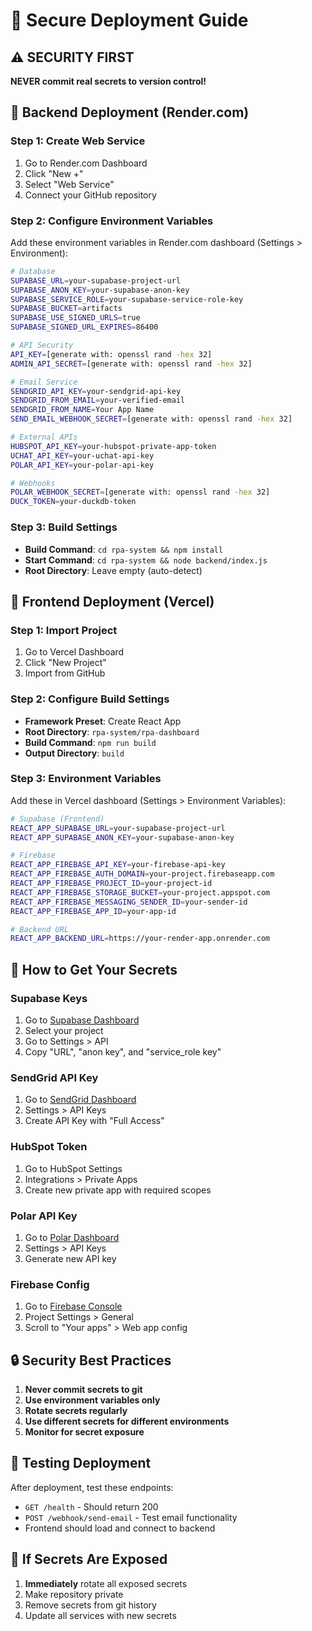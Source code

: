 # 🚀 Secure Deployment Guide

## ⚠️ SECURITY FIRST

**NEVER commit real secrets to version control!**

## 🔧 Backend Deployment (Render.com)

### Step 1: Create Web Service

1. Go to Render.com Dashboard
2. Click "New +"
3. Select "Web Service"
4. Connect your GitHub repository

### Step 2: Configure Environment Variables

Add these environment variables in Render.com dashboard (Settings > Environment):

```bash
# Database
SUPABASE_URL=your-supabase-project-url
SUPABASE_ANON_KEY=your-supabase-anon-key
SUPABASE_SERVICE_ROLE=your-supabase-service-role-key
SUPABASE_BUCKET=artifacts
SUPABASE_USE_SIGNED_URLS=true
SUPABASE_SIGNED_URL_EXPIRES=86400

# API Security
API_KEY=[generate with: openssl rand -hex 32]
ADMIN_API_SECRET=[generate with: openssl rand -hex 32]

# Email Service
SENDGRID_API_KEY=your-sendgrid-api-key
SENDGRID_FROM_EMAIL=your-verified-email
SENDGRID_FROM_NAME=Your App Name
SEND_EMAIL_WEBHOOK_SECRET=[generate with: openssl rand -hex 32]

# External APIs
HUBSPOT_API_KEY=your-hubspot-private-app-token
UCHAT_API_KEY=your-uchat-api-key
POLAR_API_KEY=your-polar-api-key

# Webhooks
POLAR_WEBHOOK_SECRET=[generate with: openssl rand -hex 32]
DUCK_TOKEN=your-duckdb-token
```

### Step 3: Build Settings

- **Build Command**: `cd rpa-system && npm install`
- **Start Command**: `cd rpa-system && node backend/index.js`
- **Root Directory**: Leave empty (auto-detect)

## 🎨 Frontend Deployment (Vercel)

### Step 1: Import Project

1. Go to Vercel Dashboard
2. Click "New Project"
3. Import from GitHub

### Step 2: Configure Build Settings

- **Framework Preset**: Create React App
- **Root Directory**: `rpa-system/rpa-dashboard`
- **Build Command**: `npm run build`
- **Output Directory**: `build`

### Step 3: Environment Variables

Add these in Vercel dashboard (Settings > Environment Variables):

```bash
# Supabase (Frontend)
REACT_APP_SUPABASE_URL=your-supabase-project-url
REACT_APP_SUPABASE_ANON_KEY=your-supabase-anon-key

# Firebase
REACT_APP_FIREBASE_API_KEY=your-firebase-api-key
REACT_APP_FIREBASE_AUTH_DOMAIN=your-project.firebaseapp.com
REACT_APP_FIREBASE_PROJECT_ID=your-project-id
REACT_APP_FIREBASE_STORAGE_BUCKET=your-project.appspot.com
REACT_APP_FIREBASE_MESSAGING_SENDER_ID=your-sender-id
REACT_APP_FIREBASE_APP_ID=your-app-id

# Backend URL
REACT_APP_BACKEND_URL=https://your-render-app.onrender.com
```

## 🔑 How to Get Your Secrets

### Supabase Keys

1. Go to [Supabase Dashboard](https://supabase.com/dashboard)
2. Select your project
3. Go to Settings > API
4. Copy "URL", "anon key", and "service_role key"

### SendGrid API Key

1. Go to [SendGrid Dashboard](https://app.sendgrid.com/)
2. Settings > API Keys
3. Create API Key with "Full Access"

### HubSpot Token

1. Go to HubSpot Settings
2. Integrations > Private Apps
3. Create new private app with required scopes

### Polar API Key

1. Go to [Polar Dashboard](https://polar.sh/)
2. Settings > API Keys
3. Generate new API key

### Firebase Config

1. Go to [Firebase Console](https://console.firebase.google.com/)
2. Project Settings > General
3. Scroll to "Your apps" > Web app config

## 🔒 Security Best Practices

1. **Never commit secrets to git**
2. **Use environment variables only**
3. **Rotate secrets regularly**
4. **Use different secrets for different environments**
5. **Monitor for secret exposure**

## 🧪 Testing Deployment

After deployment, test these endpoints:

- `GET /health` - Should return 200
- `POST /webhook/send-email` - Test email functionality
- Frontend should load and connect to backend

## 🚨 If Secrets Are Exposed

1. **Immediately** rotate all exposed secrets
2. Make repository private
3. Remove secrets from git history
4. Update all services with new secrets
